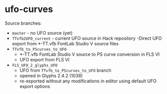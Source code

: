 # ufo-curves

Source branches:

- `master` - no UFO source (yet)
- `TTvfb2UFO_current` - current UFO source in Hack repository
    -Direct UFO export from *-TT.vfb FontLab Studio V source files
- `TTvfb_to_PScurves_to_UFO`
    - *-TT.vfb FontLab Studio V source to PS curve conversion in FLS VI
    - UFO export from FLS VI
- `FLS_UFO_2_glyphs_UFO`
    - UFO from `TTvfb_to_PScurves_to_UFO` branch
    - opened in Glyphs 2.4.2 (1038)
    - re-exported without any modifications in editor using default UFO export options

